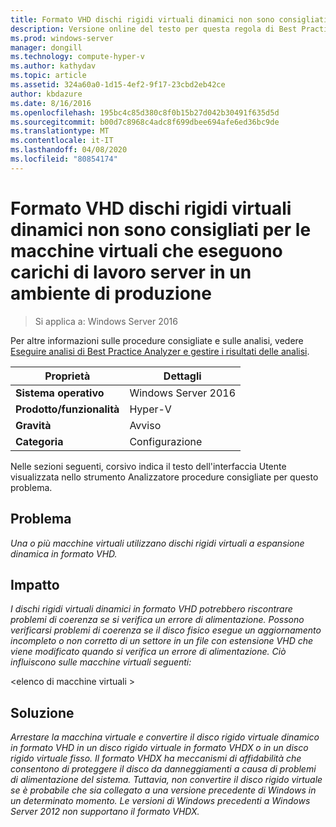 ```yaml
---
title: Formato VHD dischi rigidi virtuali dinamici non sono consigliati per le macchine virtuali che eseguono carichi di lavoro server in un ambiente di produzione
description: Versione online del testo per questa regola di Best Practices Analyzer.
ms.prod: windows-server
manager: dongill
ms.technology: compute-hyper-v
ms.author: kathydav
ms.topic: article
ms.assetid: 324a60a0-1d15-4ef2-9f17-23cbd2eb42ce
author: kbdazure
ms.date: 8/16/2016
ms.openlocfilehash: 195bc4c85d380c8f0b15b27d042b30491f635d5d
ms.sourcegitcommit: b00d7c8968c4adc8f699dbee694afe6ed36bc9de
ms.translationtype: MT
ms.contentlocale: it-IT
ms.lasthandoff: 04/08/2020
ms.locfileid: "80854174"
---
```

# <a name="vhd-format-dynamic-virtual-hard-disks-are-not-recommended-for-virtual-machines-that-run-server-workloads-in-a-production-environment"></a>Formato VHD dischi rigidi virtuali dinamici non sono consigliati per le macchine virtuali che eseguono carichi di lavoro server in un ambiente di produzione

>Si applica a: Windows Server 2016

Per altre informazioni sulle procedure consigliate e sulle analisi, vedere [Eseguire analisi di Best Practice Analyzer e gestire i risultati delle analisi](https://go.microsoft.com/fwlink/p/?LinkID=223177).  
  
|Proprietà|Dettagli|  
|-|-|  
|**Sistema operativo**|Windows Server 2016|  
|**Prodotto/funzionalità**|Hyper-V|  
|**Gravità**|Avviso|  
|**Categoria**|Configurazione|  
  
Nelle sezioni seguenti, corsivo indica il testo dell'interfaccia Utente visualizzata nello strumento Analizzatore procedure consigliate per questo problema.
  
## <a name="issue"></a>**Problema**  
*Una o più macchine virtuali utilizzano dischi rigidi virtuali a espansione dinamica in formato VHD.*  
  
## <a name="impact"></a>**Impatto**  
*I dischi rigidi virtuali dinamici in formato VHD potrebbero riscontrare problemi di coerenza se si verifica un errore di alimentazione. Possono verificarsi problemi di coerenza se il disco fisico esegue un aggiornamento incompleto o non corretto di un settore in un file con estensione VHD che viene modificato quando si verifica un errore di alimentazione. Ciò influiscono sulle macchine virtuali seguenti:*  
  
\<elenco di macchine virtuali >  
  
## <a name="resolution"></a>**Soluzione**  
*Arrestare la macchina virtuale e convertire il disco rigido virtuale dinamico in formato VHD in un disco rigido virtuale in formato VHDX o in un disco rigido virtuale fisso. Il formato VHDX ha meccanismi di affidabilità che consentono di proteggere il disco da danneggiamenti a causa di problemi di alimentazione del sistema. Tuttavia, non convertire il disco rigido virtuale se è probabile che sia collegato a una versione precedente di Windows in un determinato momento. Le versioni di Windows precedenti a Windows Server 2012 non supportano il formato VHDX.*  
  


